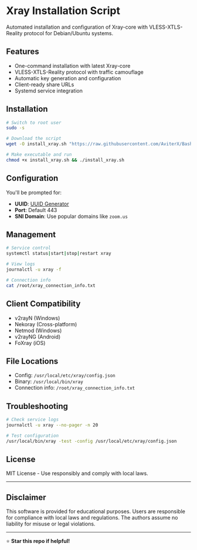 # Xray Installation Script

Automated installation and configuration of Xray-core with VLESS-XTLS-Reality protocol for Debian/Ubuntu systems.

## Features

- One-command installation with latest Xray-core
- VLESS-XTLS-Reality protocol with traffic camouflage
- Automatic key generation and configuration
- Client-ready share URLs
- Systemd service integration

## Installation

```bash
# Switch to root user
sudo -s

# Download the script
wget -O install_xray.sh "https://raw.githubusercontent.com/AviterX/Bash-Xray-Script/main/install_xray.sh"

# Make executable and run
chmod +x install_xray.sh && ./install_xray.sh
```

## Configuration

You'll be prompted for:
- **UUID**: [UUID Generator](https://www.uuidgenerator.net/)
- **Port**: Default 443
- **SNI Domain**: Use popular domains like `zoom.us`

## Management

```bash
# Service control
systemctl status|start|stop|restart xray

# View logs
journalctl -u xray -f

# Connection info
cat /root/xray_connection_info.txt
```

## Client Compatibility

- v2rayN (Windows)
- Nekoray (Cross-platform)
- Netmod (Windows)
- v2rayNG (Android)
- FoXray (iOS)

## File Locations

- Config: `/usr/local/etc/xray/config.json`
- Binary: `/usr/local/bin/xray`
- Connection info: `/root/xray_connection_info.txt`

## Troubleshooting

```bash
# Check service logs
journalctl -u xray --no-pager -n 20

# Test configuration
/usr/local/bin/xray -test -config /usr/local/etc/xray/config.json
```

## License

MIT License - Use responsibly and comply with local laws.

---
## Disclaimer

This software is provided for educational purposes. Users are responsible for compliance with local laws and regulations. The authors assume no liability for misuse or legal violations.

---

⭐ **Star this repo if helpful!**
